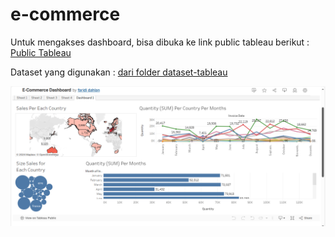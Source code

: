 # e-commerce


Untuk mengakses dashboard, bisa dibuka ke link public tableau berikut :
[Public Tableau](https://public.tableau.com/views/Book1_17088611650490/Dashboard1?:language=en-US&:sid=&:display_count=n&:origin=viz_share_link)

Dataset yang digunakan : [dari folder dataset-tableau](../dataset-tableau/ecommerce.rar)


![Visualisasi di Public Tableau](./ecommerce.png)
